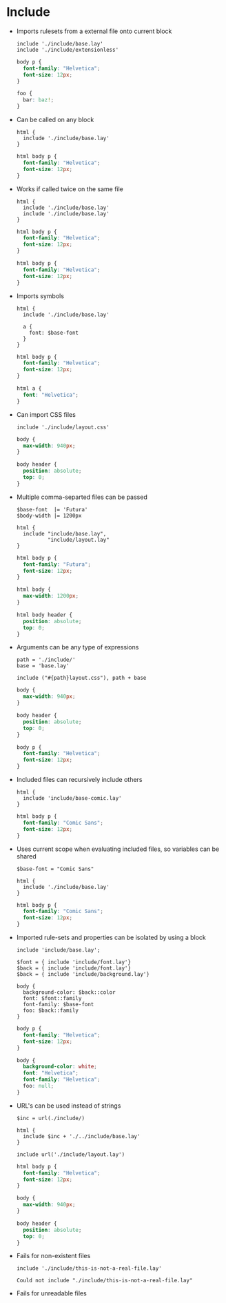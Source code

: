 # Include

- Imports rulesets from a external file onto current block

  ~~~ lay
  include './include/base.lay'
  include './include/extensionless'
  ~~~

  ~~~ css
  body p {
    font-family: "Helvetica";
    font-size: 12px;
  }

  foo {
    bar: baz!;
  }
  ~~~

- Can be called on any block

  ~~~ lay
  html {
    include './include/base.lay'
  }
  ~~~

  ~~~ css
  html body p {
    font-family: "Helvetica";
    font-size: 12px;
  }
  ~~~

- Works if called twice on the same file

  ~~~ lay
  html {
    include './include/base.lay'
    include './include/base.lay'
  }
  ~~~

  ~~~ css
  html body p {
    font-family: "Helvetica";
    font-size: 12px;
  }

  html body p {
    font-family: "Helvetica";
    font-size: 12px;
  }
  ~~~

- Imports symbols

  ~~~ lay
  html {
    include './include/base.lay'

    a {
      font: $base-font
    }
  }
  ~~~

  ~~~ css
  html body p {
    font-family: "Helvetica";
    font-size: 12px;
  }

  html a {
    font: "Helvetica";
  }
  ~~~

- Can import CSS files

  ~~~ lay
  include './include/layout.css'
  ~~~

  ~~~ css
  body {
    max-width: 940px;
  }

  body header {
    position: absolute;
    top: 0;
  }
  ~~~

- Multiple comma-separted files can be passed

  ~~~ lay
  $base-font  |= 'Futura'
  $body-width |= 1200px

  html {
    include "include/base.lay",
            "include/layout.lay"
  }
  ~~~

  ~~~ css
  html body p {
    font-family: "Futura";
    font-size: 12px;
  }

  html body {
    max-width: 1200px;
  }

  html body header {
    position: absolute;
    top: 0;
  }
  ~~~

- Arguments can be any type of expressions

  ~~~ lay
  path = './include/'
  base = 'base.lay'

  include ("#{path}layout.css"), path + base
  ~~~

  ~~~ css
  body {
    max-width: 940px;
  }

  body header {
    position: absolute;
    top: 0;
  }

  body p {
    font-family: "Helvetica";
    font-size: 12px;
  }
  ~~~

- Included files can recursively include others

  ~~~ lay
  html {
    include 'include/base-comic.lay'
  }
  ~~~

  ~~~ css
  html body p {
    font-family: "Comic Sans";
    font-size: 12px;
  }
  ~~~

- Uses current scope when evaluating included files, so variables can be shared

  ~~~ lay
  $base-font = "Comic Sans"

  html {
    include './include/base.lay'
  }
  ~~~

  ~~~ css
  html body p {
    font-family: "Comic Sans";
    font-size: 12px;
  }
  ~~~

- Imported rule-sets and properties can be isolated by using a block

  ~~~ lay
  include 'include/base.lay';

  $font = { include 'include/font.lay'}
  $back = { include 'include/font.lay'}
  $back = { include 'include/background.lay'}

  body {
    background-color: $back::color
    font: $font::family
    font-family: $base-font
    foo: $back::family
  }
  ~~~

  ~~~ css
  body p {
    font-family: "Helvetica";
    font-size: 12px;
  }

  body {
    background-color: white;
    font: "Helvetica";
    font-family: "Helvetica";
    foo: null;
  }
  ~~~

- URL's can be used instead of strings

  ~~~ lay
  $inc = url(./include/)

  html {
    include $inc + './../include/base.lay'
  }

  include url('./include/layout.lay')
  ~~~

  ~~~ css
  html body p {
    font-family: "Helvetica";
    font-size: 12px;
  }

  body {
    max-width: 940px;
  }

  body header {
    position: absolute;
    top: 0;
  }
  ~~~

- Fails for non-existent files

  ~~~ lay
  include './include/this-is-not-a-real-file.lay'
  ~~~

  ~~~ IncludeError
  Could not include "./include/this-is-not-a-real-file.lay"
  ~~~

- Fails for unreadable files
